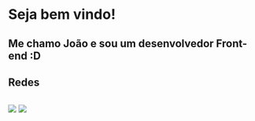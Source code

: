 <h1><strong>Seja bem vindo!</strong></h1>

<h2>Me chamo João e sou um desenvolvedor Front-end :D</h3>

<h2 style="justify-content: center"> Redes<h2>
    
<div> 
  <a href = "mailto:joaolucasmmd@gmail.com"><img src="https://img.shields.io/badge/-Gmail-%23333?style=for-the-badge&logo=gmail&logoColor=white" target="_blank"></a>
  <a href="https://www.linkedin.com/in/joao-lucas-mota-125966232/" target="_blank"><img src="https://img.shields.io/badge/-LinkedIn-%230077B5?style=for-the-badge&logo=linkedin&logoColor=white" target="_blank"></a> 
 
 
</div>
